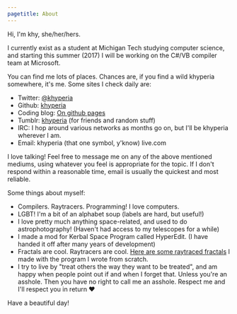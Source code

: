 ```yaml
---
pagetitle: About
---
```


Hi, I'm khy, she/her/hers.

I currently exist as a student at Michigan Tech studying computer science, and starting this summer (2017) I will be working on the C#/VB compiler team at Microsoft.

You can find me lots of places. Chances are, if you find a wild khyperia somewhere, it's me. Some sites I check daily are:

* Twitter: [\@khyperia](https://twitter.com/khyperia)
* Github: [khyperia](https://github.com/khyperia)
* Coding blog: [On github pages](https://khyperia.github.io/)
* Tumblr: [khyperia](https://khyperia.tumblr.com/) (for friends and random stuff)
* IRC: I hop around various networks as months go on, but I'll be khyperia wherever I am.
* Email: khyperia (that one symbol, y'know) live.com

I love talking! Feel free to message me on any of the above mentioned mediums, using whatever you feel is appropriate for the topic. If I don't respond within a reasonable time, email is usually the quickest and most reliable.

Some things about myself:

* Compilers. Raytracers. Programming! I love computers.
* LGBT! I'm a bit of an alphabet soup (labels are hard, but useful!)
* I love pretty much anything space-related, and used to do astrophotography! (Haven't had access to my telescopes for a while)
* I made a mod for Kerbal Space Program called HyperEdit. (I have handed it off after many years of development)
* Fractals are cool. Raytracers are cool. [Here are some raytraced fractals](https://imgur.com/a/rmM4v) I made with the program I wrote from scratch.
* I try to live by "treat others the way they want to be treated", and am happy when people point out if and when I forget that. Unless you're an asshole. Then you have no right to call me an asshole. Respect me and I'll respect you in return &#10084;

Have a beautiful day!
